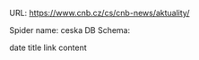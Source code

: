 URL: https://www.cnb.cz/cs/cnb-news/aktuality/

Spider name: ceska
DB Schema:

date
title
link
content
